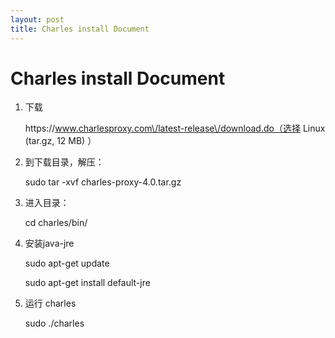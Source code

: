 ```yaml
---
layout: post
title: Charles install Document
---
```


# Charles install Document

1. 下载

    https:\/\/www.charlesproxy.com\/latest-release\/download.do（选择 Linux \(tar.gz, 12 MB\) ）

2. 到下载目录，解压：

   sudo tar -xvf charles-proxy-4.0.tar.gz

3. 进入目录：

   cd charles\/bin\/

4. 安装java-jre

   sudo apt-get update

   sudo apt-get install default-jre

5. 运行 charles

   sudo .\/charles



